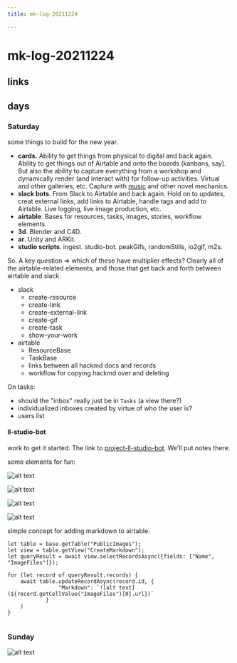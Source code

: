 ```yaml
---
title: mk-log-20211224

---
```


# mk-log-20211224

## links


## days

### Saturday

some things to build for the new year.
* **cards.** Ability to get things from physical to digital and back again. Ability to get things out of Airtable and onto the boards (kanbans, say). But also the ability to capture everything from a workshop and dynamically render (and interact with) for follow-up activities. Virtual and other galleries, etc. Capture with [music](https://hackmd.io/iysHvT8YSYmxKfNcUIgzUA) and other novel mechanics.
* **slack bots**. From Slack to Airtable and back again. Hold on to updates, creat external links, add links to Airtable, handle tags and add to Airtable. Live logging, live image production, etc.
* **airtable**. Bases for resources, tasks, images, stories, workflow elements.
* **3d**. Blender and C4D.
* **ar**. Unity and ARKit.
* **studio scripts**. ingest. studio-bot. peakGifs, randomStills, io2gif, m2s.

So. A key question => which of these have multiplier effects? Clearly all of the airtable-related elements, and those that get back and forth between airtable and slack.

* slack
    * create-resource
    * create-link
    * create-external-link
    * create-gif
    * create-task
    * show-your-work
* airtable
    * ResourceBase
    * TaskBase
    * links between all hackmd docs and records
    * workflow for copying hackmd over and deleting

On tasks:
* should the "inbox" really just be in `Tasks` (a view there?)
* individualized inboxes created by virtue of who the user is?
* users list

    
#### ll-studio-bot

work to get it started. The link to [project-ll-studio-bot](/-ACxwUVYQcKOh3NG-195dA). We'll put notes there.

some elements for fun:

![alt text](https://files.slack.com/files-pri/T02MA9F7340-F02R9V8KL5R/mk-duo-001.jpg?pub_secret=a51e4f1f11)

![alt text](https://files.slack.com/files-pri/T02MA9F7340-F02R73FDHEH/mk-duo-003.jpg?pub_secret=e3c1baec5b)

![alt text](https://files.slack.com/files-pri/T02MA9F7340-F02RNJN85R7/mk-duo-002.jpg?pub_secret=cff4ba7684)

![alt text](https://dl.airtable.com/.attachments/415bae8ca95a9bcd0b010c63736be44d/9c9928a6/3-way-008.jpg)

simple concept for adding markdown to airtable:

```
let table = base.getTable("PublicImages");
let view = table.getView("CreateMarkdown");
let queryResult = await view.selectRecordsAsync({fields: ["Name", "ImageFiles"]});

for (let record of queryResult.records) {
    await table.updateRecordAsync(record.id, {
                "Markdown": `![alt text](${record.getCellValue("ImageFiles")[0].url})`
            }    
    )
}


```





### Sunday

![alt text](https://files.slack.com/files-pri/T02MA9F7340-F02RUQAE4VB/gif_16.gif?pub_secret=ef0e02c2ea)
